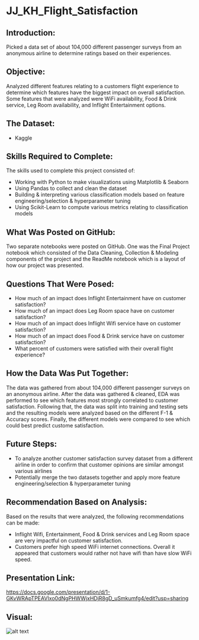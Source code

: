 # JJ_KH_Flight_Satisfaction

## Introduction:

Picked a data set of about 104,000 different passenger surveys from an anonymous airline to determine ratings based on their experiences.

## Objective:

Analyzed different features relating to a customers flight experience to determine which features have the biggest impact on overall satisfaction. Some features that were analyzed were WiFi availability, Food & Drink service, Leg Room availability, and Inflight Entertainment options.

## The Dataset:

* Kaggle

## Skills Required to Complete:

The skills used to complete this project consisted of:

* Working with Python to make visualizations using Matplotlib & Seaborn
* Using Pandas to collect and clean the dataset
* Building & interpreting various classification models based on feature engineering/selection & hyperparameter tuning
* Using Scikit-Learn to compute various metrics relating to classification models

## What Was Posted on GitHub:

Two separate notebooks were posted on GitHub. One was the Final Project notebook which consisted of the Data Cleaning, Collection & Modeling components of the project and the ReadMe notebook which is a layout of how our project was presented.

## Questions That Were Posed:

* How much of an impact does Inflight Entertainment have on customer satisfaction?
* How much of an impact does Leg Room space have on customer satisfaction?
* How much of an impact does Inflight Wifi service have on customer satisfaction?
* How much of an impact does Food & Drink service have on customer satisfaction?
* What percent of customers were satisfied with their overall flight experience?

## How the Data Was Put Together:

The data was gathered from about 104,000 different passenger surveys on an anonymous airline. After the data was gathered & cleaned, EDA was performed to see which features most strongly correlated to customer satisfaction. Following that, the data was split into training and testing sets and the resulting models were analyzed based on the different F-1 & Accuracy scores. Finally, the different models were compared to see which could best predict custome satisfaction.

## Future Steps:

* To analyze another customer satisfaction survey dataset from a different airline in order to confirm that customer opinions are similar amongst various airlines
* Potentially merge the two datasets together and apply more feature engineering/selection & hyperparameter tuning

## Recommendation Based on Analysis:

Based on the results that were analyzed, the following recommendations can be made:

* Inflight Wifi, Entertainment, Food & Drink services and Leg Room space are very impactful on customer satisfaction.
* Customers prefer high speed WiFi internet connections. Overall it appeared that customers would rather not have wifi than have  slow WiFi speed.

## Presentation Link:

https://docs.google.com/presentation/d/1-GKvWRApTPEAVIxo0dNgPHWWjxHDjR8gD_uSmkumfg4/edit?usp=sharing


## Visual:

![alt text](https://github.com/J-Joseph524/JJ_KH_Flight_Satisfaction/blob/master/Pie_Chart.png)








